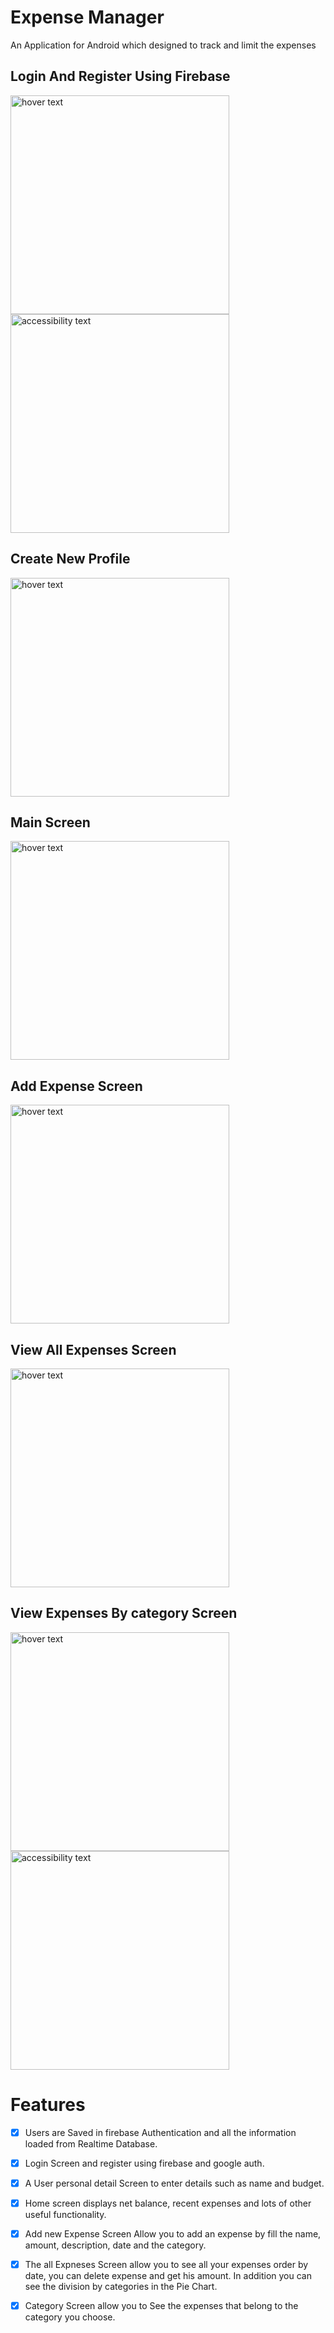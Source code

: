 # Expense Manager
 An Application for Android which designed to track and limit the expenses


  ## Login And Register Using Firebase
<p align="left">
  <img src="https://github.com/barmizrahi/finalProjectExpenseManager/blob/master/Images/WhatsApp%20Image%202022-01-25%20at%2018.35.44.jpeg" width="350" title="hover text">
  <img src="https://github.com/barmizrahi/finalProjectExpenseManager/blob/master/Images/WhatsApp%20Image%202022-01-25%20at%2018.35.56.jpeg" width="350" alt="accessibility text">
</p>

  ## Create New Profile
  <p align="left">
    <img src="https://github.com/barmizrahi/finalProjectExpenseManager/blob/master/Images/WhatsApp%20Image%202022-01-25%20at%2018.36.15.jpeg" width="350" title="hover text">
 </p>


  ## Main Screen
  <p align="left">
    <img src="https://github.com/barmizrahi/finalProjectExpenseManager/blob/master/Images/WhatsApp%20Image%202022-01-25%20at%2018.37.05.jpeg" width="350" title="hover text">
 </p>


  ## Add Expense Screen
  <p align="left">
    <img src="https://github.com/barmizrahi/finalProjectExpenseManager/blob/master/Images/WhatsApp%20Image%202022-01-25%20at%2018.36.28.jpeg" width="350" title="hover text">
 </p>

  ## View All Expenses Screen
  <p align="left">
    <img src="https://github.com/barmizrahi/finalProjectExpenseManager/blob/master/Images/WhatsApp%20Image%202022-01-25%20at%2018.43.49.jpeg" width="350" title="hover text">
 </p>


  ## View Expenses By category Screen
  <p align="left">
    <img src="https://github.com/barmizrahi/finalProjectExpenseManager/blob/master/Images/WhatsApp%20Image%202022-01-25%20at%2018.36.40.jpeg" width="350" title="hover text">
    <img src="https://github.com/barmizrahi/finalProjectExpenseManager/blob/master/Images/WhatsApp%20Image%202022-01-25%20at%2018.36.53.jpeg" width="350" alt="accessibility text">
   </p>


# Features

 - [x]  Users are Saved in firebase Authentication and all the information loaded from Realtime Database.
 - [x]  Login Screen and register using firebase and google auth.
 - [x]  A User personal detail Screen to enter details such as name and budget.  
 - [x]  Home screen displays net balance, recent expenses and lots of other useful functionality.
 - [x]  Add new Expense Screen Allow you to add an expense by fill the name, amount, description, date and the category. 
 - [x]  The all Expneses Screen allow you to see all your expenses order by date, you can delete expense and get his amount. In addition you can see the division by categories in the Pie Chart.
 - [x]  Category Screen allow you to See the expenses that belong to the category you choose.


